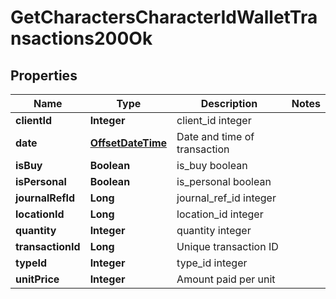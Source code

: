 
# GetCharactersCharacterIdWalletTransactions200Ok

## Properties
Name | Type | Description | Notes
------------ | ------------- | ------------- | -------------
**clientId** | **Integer** | client_id integer | 
**date** | [**OffsetDateTime**](OffsetDateTime.md) | Date and time of transaction | 
**isBuy** | **Boolean** | is_buy boolean | 
**isPersonal** | **Boolean** | is_personal boolean | 
**journalRefId** | **Long** | journal_ref_id integer | 
**locationId** | **Long** | location_id integer | 
**quantity** | **Integer** | quantity integer | 
**transactionId** | **Long** | Unique transaction ID | 
**typeId** | **Integer** | type_id integer | 
**unitPrice** | **Integer** | Amount paid per unit | 



